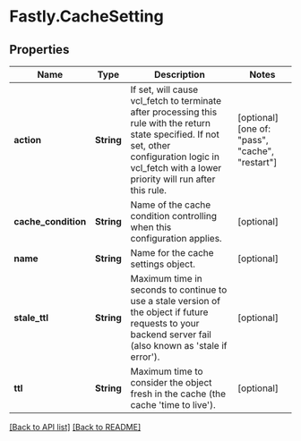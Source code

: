 # Fastly.CacheSetting

## Properties

Name | Type | Description | Notes
------------ | ------------- | ------------- | -------------
**action** | **String** | If set, will cause vcl_fetch to terminate after processing this rule with the return state specified. If not set, other configuration logic in vcl_fetch with a lower priority will run after this rule.  | [optional]  [one of: "pass", "cache", "restart"]
**cache_condition** | **String** | Name of the cache condition controlling when this configuration applies. | [optional] 
**name** | **String** | Name for the cache settings object. | [optional] 
**stale_ttl** | **String** | Maximum time in seconds to continue to use a stale version of the object if future requests to your backend server fail (also known as &#39;stale if error&#39;). | [optional] 
**ttl** | **String** | Maximum time to consider the object fresh in the cache (the cache &#39;time to live&#39;). | [optional] 


[[Back to API list]](../../README.md#endpoints) [[Back to README]](../../README.md)
